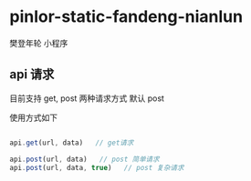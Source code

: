 # pinlor-static-fandeng-nianlun

樊登年轮  小程序


## api 请求
目前支持 get, post 两种请求方式 默认 post

使用方式如下

```javascript

api.get(url, data)   // get请求

api.post(url, data)   // post 简单请求
api.post(url, data, true)   // post 复杂请求

```